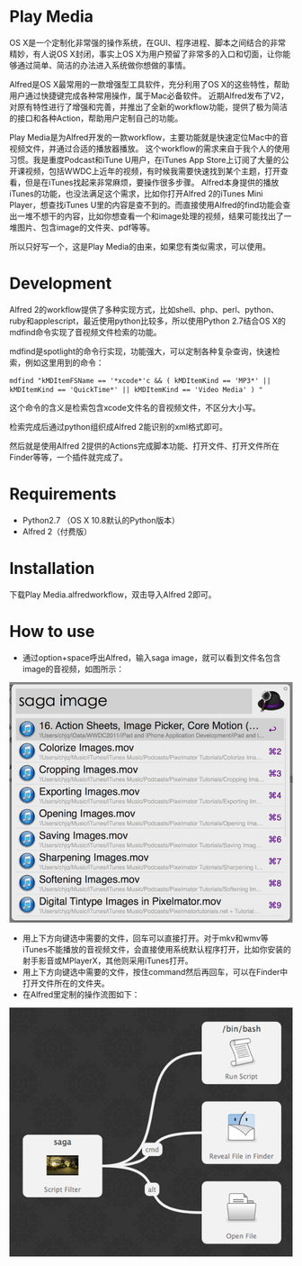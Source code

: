 # Play Media
OS X是一个定制化非常强的操作系统，在GUI、程序进程、脚本之间结合的非常精妙，有人说OS X封闭，事实上OS X为用户预留了非常多的入口和切面，让你能够通过简单、简洁的办法进入系统做你想做的事情。

Alfred是OS X最常用的一款增强型工具软件，充分利用了OS X的这些特性，帮助用户通过快捷键完成各种常用操作，属于Mac必备软件。
近期Alfred发布了V2，对原有特性进行了增强和完善，并推出了全新的workflow功能，提供了极为简洁的接口和各种Action，帮助用户定制自己的功能。

Play Media是为Alfred开发的一款workflow，主要功能就是快速定位Mac中的音视频文件，并通过合适的播放器播放。
这个workflow的需求来自于我个人的使用习惯。我是重度Podcast和iTune U用户，在iTunes App
Store上订阅了大量的公开课视频，包括WWDC上近年的视频，有时候我需要快速找到某个主题，打开查看，但是在iTunes找起来非常麻烦，要操作很多步骤。
Alfred本身提供的播放iTunes的功能，也没法满足这个需求，比如你打开Alfred 2的iTunes Mini Player，想查找iTunes
U里的内容是查不到的。而直接使用Alfred的find功能会查出一堆不想干的内容，比如你想查看一个和image处理的视频，结果可能找出了一堆图片、包含image的文件夹、pdf等等。

所以只好写一个，这是Play Media的由来，如果您有类似需求，可以使用。

# Development
Alfred 2的workflow提供了多种实现方式，比如shell、php、perl、python、ruby和applescript，最近使用python比较多，所以使用Python 2.7结合OS X的mdfind命令实现了音视频文件检索的功能。

mdfind是spotlight的命令行实现，功能强大，可以定制各种复杂查询，快速检索，例如这里用到的命令：

	mdfind "kMDItemFSName == '*xcode*'c && ( kMDItemKind == 'MP3*' || kMDItemKind == 'QuickTime*' || kMDItemKind == 'Video Media' ) "

这个命令的含义是检索包含xcode文件名的音视频文件，不区分大小写。

检索完成后通过python组织成Alfred 2能识别的xml格式即可。

然后就是使用Alfred 2提供的Actions完成脚本功能、打开文件、打开文件所在Finder等等，一个插件就完成了。

# Requirements
* Python2.7 （OS X 10.8默认的Python版本）
* Alfred 2（付费版）

# Installation
下载Play Media.alfredworkflow，双击导入Alfred 2即可。

# How to use
* 通过option+space呼出Alfred，输入saga image，就可以看到文件名包含image的音视频，如图所示：  

![demo1](demo1.png)

* 用上下方向键选中需要的文件，回车可以直接打开。对于mkv和wmv等iTunes不能播放的音视频文件，会直接使用系统默认程序打开，比如你安装的射手影音或MPlayerX，其他则采用iTunes打开。
* 用上下方向键选中需要的文件，按住command然后再回车，可以在Finder中打开文件所在的文件夹。
* 在Alfred里定制的操作流图如下：  

![demo2](demo2.png)